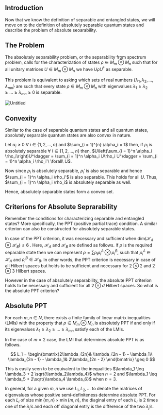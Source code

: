 ## Introduction

Now that we know the definition of separable and entangled states, we will move on to the definition of absolutely separable quantum states and describe the problem of absolute seoarability.

## The Problem

The absolutely separability problem, or the separability from spectrum problem, calls for the characterization of states $\rho \in M_m \otimes M_n$ such that for all unitary matrices $U \in M_m \otimes M_n$ we have $U\rho U^\dagger$ as separable.

This problem is equivalent to asking which sets of real numbers $\{\lambda_1, \lambda_2, \ldots, \lambda_{mn}\}$ are such that every state $\rho \in M_m \otimes M_n$ with eigenvalues $\lambda_1 \geq \lambda_2 \geq \ldots \geq \lambda_{mn} \geq 0$ is separable.

![Untitled](Quantum%20Computing/images/Absolutely%20Separable%20Quantum%20States/Untitled.png)

## Convexity

Similar to the case of separable quantum states and all quantum states, absolutely separable quantum states are also convex in nature.

Let $\alpha_i \geq 0\ \forall\ i \in \{1, 2, \ldots, n\}$ and $\sum_{i = 1}^{n} \alpha_i = 1$ then, if $\rho_i$ is absolutely separable  $\forall\ i \in \{1, 2, \ldots, n\}$ then, $U\left(\sum_{i = 1}^n \alpha_i \rho_i\right)U^\dagger = \sum_{i = 1}^n \alpha_i U\rho_i U^\dagger = \sum_{i = 1}^n \alpha_i \rho_i'\ \forall\ U$.

Now since $\rho_i$ is absolutely separable, $\rho_i'$ is also separable and hence $\sum_{i = 1}^n \alpha_i \rho_i'$ is also separable. This holds for all $U$. Thus, $\sum_{i = 1}^n \alpha_i \rho_i$ is absolutely separable as well.

Hence, absolutely separable states form a convex set.

## Criterions for Absolute Seprarability

Remember the conditions for characterizing separable and entangled states? More specifically, the PPT (positive partial trace) condition. A similar criterion can also be constructed for absolutely separable states.

In case of the PPT criterion, it was necessary and sufficient when ${\displaystyle {\textrm {dim}}({\mathcal {H}}_{A}\otimes {\mathcal {H}}_{B})\leq 6}$
  . Here, $\mathcal{H}_A$ and $\mathcal{H}_B$ are defined as follows. If $\rho$ is the required separable state then we can represent $\rho =\sum p_{i}\rho _{i}^{A}\otimes \rho _{i}^{B}$, such that $\rho_i^A \in \mathcal{H}_A$ and $\rho_i^B \in\mathcal{H}_B$. In other words, the PPT criterion is necessary in case of all Hilbert spaces but holds to be sufficient and necessary for $2\otimes 2$ and $2\otimes 3$ Hilbert spaces.

However in the case of absolutely separability, the absolute PPT criterion holds to be necessary and sufficient for all $2\otimes d$ Hilbert spaces. So what is the absolute PPT criterion?

## Absolute PPT

For each $m, n \in N$, there exists a finite family of linear matrix inequalities (LMIs) with the property that $\rho \in M_m \otimes M_n$ is absolutely PPT if and only if its eigenvalues $\lambda_1 \geq \lambda_2 \geq \ldots \geq \lambda_{mn}$ satisfy each of the LMIs.

In the case of $m = 2$ case, the LMI that determines absolute PPT is as follows.

$$
L_1 = \begin{bmatrix}2\lambda_{2n}& \lambda_{2n - 1} - \lambda_1\\
\lambda_{2n - 1} - \lambda_1& 2\lambda_{2n - 2}
\end{bmatrix} \geq 0
$$

This is easily seen to be equivalent to the inequalities $\lambda_1 \leq \lambda_3 + 2 \sqrt{\lambda_2\lambda_4}$ when $n = 2$ and $\lambda_1 \leq \lambda_5 + 2\sqrt{\lambda_4 \lambda_6}$ when $n = 3$.

In general, for a given $m, n$ we use $L_1, L_2, \ldots$ to denote the matrices of eigenvalues whose positive semi-definiteness determine absolute PPT. For each $L_i$ of size $\min\{m, n\} \times \min\{m, n\}$, the diaginal entry of each $L_i$ is $2$ times one of the $\lambda_j$’s and each off diagonal entry is the difference of the two $\lambda_j$’s.